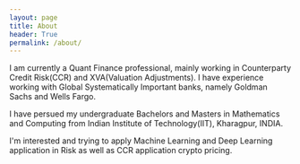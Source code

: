 ```yaml
---
layout: page
title: About
header: True
permalink: /about/
---
```


I am currently a Quant Finance professional, mainly working in Counterparty Credit Risk(CCR) and XVA(Valuation Adjustments). I have experience working with Global Systematically Important banks, namely Goldman Sachs and Wells Fargo.

  
I have persued my undergraduate Bachelors and Masters in Mathematics and Computing from Indian Institute of Technology(IIT), Kharagpur, INDIA. 


I'm interested and trying to apply Machine Learning and Deep Learning application in Risk as well as CCR application crypto pricing. 

